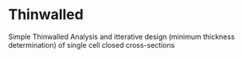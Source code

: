 # Thinwalled
Simple Thinwalled Analysis and itterative design (minimum thickness determination) of single cell closed cross-sections
